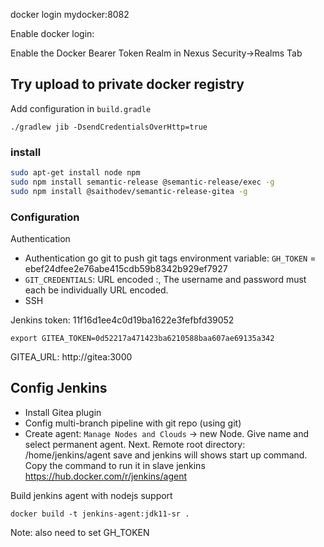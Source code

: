 

docker login mydocker:8082

Enable docker login:

Enable the Docker Bearer Token Realm in Nexus Security->Realms Tab


## Try upload to private docker registry

Add configuration in `build.gradle`

```
./gradlew jib -DsendCredentialsOverHttp=true
```

### install

```sh
sudo apt-get install node npm
sudo npm install semantic-release @semantic-release/exec -g
sudo npm install @saithodev/semantic-release-gitea -g
```

### Configuration

Authentication 

- Authentication go git to push git tags
   environment variable: `GH_TOKEN` =  ebef24dfee2e76abe415cdb59b8342b929ef7927    
- `GIT_CREDENTIALS`: URL encoded <username>:<password>, The username and password must each be individually URL encoded.
- SSH

Jenkins token: 11f16d1ee4c0d19ba1622e3fefbfd39052

```shell script
export GITEA_TOKEN=0d52217a471423ba6210588baa607ae69135a342
```

GITEA_URL: http://gitea:3000

## Config Jenkins

- Install Gitea plugin
- Config multi-branch pipeline with git repo (using git)
- Create agent:
    `Manage Nodes and Clouds` -> new Node. Give name and select permanent agent. Next. 
    Remote root directory: /home/jenkins/agent
    save and jenkins will shows start up command. Copy the command to run it in slave jenkins
    https://hub.docker.com/r/jenkins/agent

Build jenkins agent with nodejs support
```shell script
docker build -t jenkins-agent:jdk11-sr .
```

Note: also need to set GH_TOKEN
